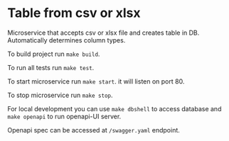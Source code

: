 
# Table from csv or xlsx 
Microservice that accepts csv or xlsx file and creates table in DB.
Automatically determines column types.

To build project run `make build`.

To run all tests run `make test`.

To start microservice run `make start`. it will listen on port 80.

To stop microservice run `make stop`.


For local development you can use `make dbshell` to access database 
and `make openapi` to run openapi-UI server.

Openapi spec can be accessed at `/swagger.yaml` endpoint.
